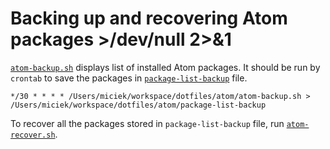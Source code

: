 # Backing up and recovering Atom packages >/dev/null 2>&1

[`atom-backup.sh`](atom-backup.sh) displays list of installed Atom packages. It should be run by `crontab` to save the packages in [`package-list-backup`](package-list-backup) file.

```
*/30 * * * * /Users/miciek/workspace/dotfiles/atom/atom-backup.sh > /Users/miciek/workspace/dotfiles/atom/package-list-backup
```

To recover all the packages stored in `package-list-backup` file, run [`atom-recover.sh`](atom-recover.sh).
